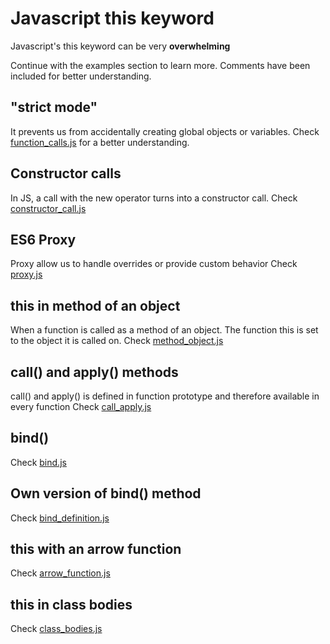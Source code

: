 # Javascript this keyword

Javascript's this keyword can be very **overwhelming**

Continue with the examples section to learn more. Comments have been included for better understanding. 

## "strict mode"
It prevents us from accidentally creating global objects or variables.
Check [function_calls.js](./examples/function_calls.js) for a better understanding.

## Constructor calls
In JS, a call with the new operator turns into a constructor call.
Check [constructor_call.js](./examples/constructor_call.js)

## ES6 Proxy
Proxy allow us to handle overrides or provide custom behavior
Check [proxy.js](./examples/proxy.js)

## this in method of an object
When a function is called as a method of an object. The function this is set to the object it is called on.
Check [method_object.js](./examples/method_object.js)

## call() and apply() methods
call() and apply() is defined in function prototype and therefore available in every function
Check [call_apply.js](./examples/call_apply.js)

## bind()
Check [bind.js](./examples/bind.js)

## Own version of bind() method
Check [bind_definition.js](./examples/bind_definition.js)

## this with an arrow function
Check [arrow_function.js](./examples/arrow_function.js)

## this in class bodies
Check [class_bodies.js](./examples/class_bodies.js)